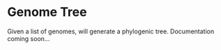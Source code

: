 # Genome Tree
Given a list of genomes, will generate a phylogenic tree. Documentation coming soon...
